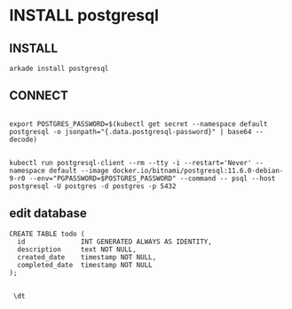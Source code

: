 #  INSTALL  postgresql

## INSTALL

```
arkade install postgresql

```

##  CONNECT

```

export POSTGRES_PASSWORD=$(kubectl get secret --namespace default postgresql -o jsonpath="{.data.postgresql-password}" | base64 --decode)

```


```

kubectl run postgresql-client --rm --tty -i --restart='Never' --namespace default --image docker.io/bitnami/postgresql:11.6.0-debian-9-r0 --env="PGPASSWORD=$POSTGRES_PASSWORD" --command -- psql --host postgresql -U postgres -d postgres -p 5432

```


## edit database

```
CREATE TABLE todo (
  id              INT GENERATED ALWAYS AS IDENTITY,
  description     text NOT NULL,
  created_date    timestamp NOT NULL,
  completed_date  timestamp NOT NULL
);

```


```

 \dt
 
```
